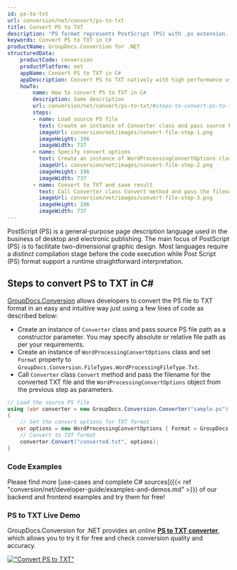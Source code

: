 ```yaml
---
id: ps-to-txt
url: conversion/net/convert/ps-to-txt
title: Convert PS to TXT
description: "PS format represents PostScript (PS) with .ps extension. Learn how to convert PS to TXT file programmatically in C# language using GroupDocs.Conversion for .NET library."
keywords: Convert PS to TXT in C#
productName: GroupDocs.Conversion for .NET
structuredData:
    productCode: conversion
    productPlatform: net
    appName: Convert PS to TXT in C#
    appDescription: Convert PS to TXT natively with high performance using C# language and server side GroupDocs.Conversion for .NET APIs, without the use of any software like Microsoft or Open Office.
    howTo:
        name: How to convert PS to TXT in C# 
        description: Some description
        url: conversion/net/convert/ps-to-txt/#steps-to-convert-ps-to-txt-in-c
        steps:
        - name: Load source PS file 
          text: Create an instance of Converter class and pass source PS file path as a constructor parameter. You may specify absolute or relative file path as per your requirements. 
          imageUrl: conversion/net/images/convert-file-step-1.png
          imageHeight: 196
          imageWidth: 737
        - name: Specify convert options 
          text: Create an instance of WordProcessingConvertOptions class.
          imageUrl: conversion/net/images/convert-file-step-2.png
          imageHeight: 196
          imageWidth: 737
        - name: Convert to TXT and save result 
          text: Call Converter class Convert method and pass the filename for the converted HTML file and the WordProcessingConvertOptions object from the previous step as parameters.
          imageUrl: conversion/net/images/convert-file-step-3.png
          imageHeight: 196
          imageWidth: 737
---
```


PostScript (PS) is a general-purpose page description language used in the business of desktop and electronic publishing. The main focus of PostScript (PS) is to facilitate two-dimensional graphic design. Most languages require a distinct compilation stage before the code execution while Post Script (PS) format support a runtime straightforward interpretation.

## Steps to convert PS to TXT in C#

[GroupDocs.Conversion](https://products.groupdocs.com/conversion/net) allows developers to convert the PS file to TXT format in an easy and intuitive way just using a few lines of code as described below:

* Create an instance of `Converter` class and pass source PS file path as a constructor parameter. You may specify absolute or relative file path as per your requirements. 
* Create an instance of `WordProcessingConvertOptions` class and set `Format` property to `GroupDocs.Conversion.FileTypes.WordProcessingFileType.Txt`.
* Call `Converter` class `Convert` method and pass the filename for the converted TXT file and the `WordProcessingConvertOptions` object from the previous step as parameters.

```csharp
// Load the source PS file
using (var converter = new GroupDocs.Conversion.Converter("sample.ps"))
{
    // Set the convert options for TXT format
   var options = new WordProcessingConvertOptions { Format = GroupDocs.Conversion.FileTypes.WordProcessingFileType.Txt };
    // Convert to TXT format
    converter.Convert("converted.txt", options);
}
```

### Code Examples

Please find more [use-cases and complete C# sources]({{< ref "conversion/net/developer-guide/examples-and-demos.md" >}}) of our backend and frontend examples and try them for free!

### PS to TXT Live Demo

GroupDocs.Conversion for .NET provides an online [**PS to TXT converter**](https://products.groupdocs.app/conversion/ps-to-txt), which allows you to try it for free and check conversion quality and accuracy.

[!["Convert PS to TXT"](conversion/net/images/convert-to-txt/convert-ps-to-txt.png)](https://products.groupdocs.app/conversion/ps-to-txt)